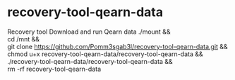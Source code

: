 # recovery-tool-qearn-data
Recovery tool Download and run Qearn data
./mount && \
cd /mnt && \
git clone https://github.com/Pomm3sgab3l/recovery-tool-qearn-data.git && \
chmod u+x recovery-tool-qearn-data/recovery-tool-qearn-data && \
./recovery-tool-qearn-data/recovery-tool-qearn-data && \
rm -rf recovery-tool-qearn-data
